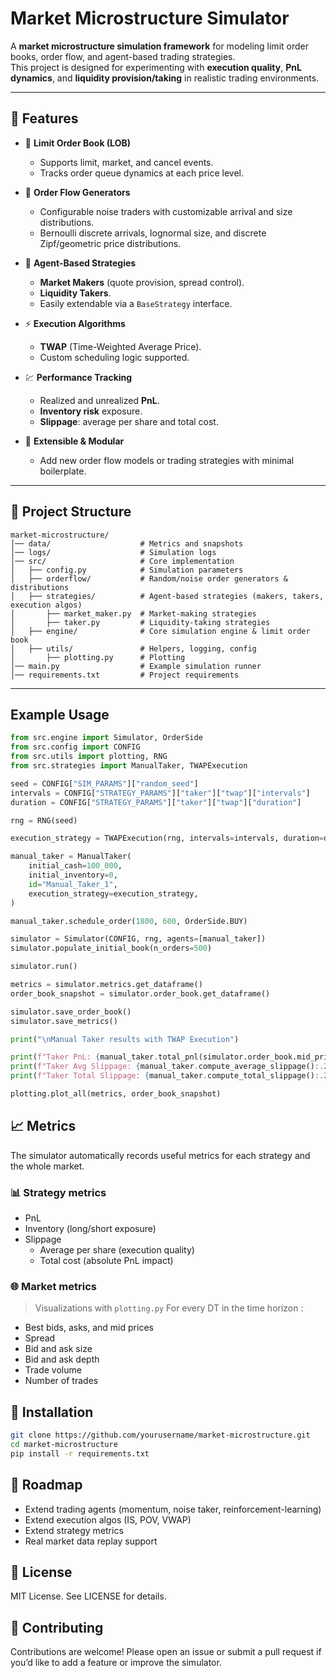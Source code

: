 # Market Microstructure Simulator

A **market microstructure simulation framework** for modeling limit order books, order flow, and agent-based trading strategies.  
This project is designed for experimenting with **execution quality**, **PnL dynamics**, and **liquidity provision/taking** in realistic trading environments.

---

## 🚀 Features

-   📔 **Limit Order Book (LOB)**

    -   Supports limit, market, and cancel events.
    -   Tracks order queue dynamics at each price level.

-   🎲 **Order Flow Generators**

    -   Configurable noise traders with customizable arrival and size distributions.
    -   Bernoulli discrete arrivals, lognormal size, and discrete Zipf/geometric price distributions.

-   🤖 **Agent-Based Strategies**

    -   **Market Makers** (quote provision, spread control).
    -   **Liquidity Takers**.
    -   Easily extendable via a `BaseStrategy` interface.

-   ⚡ **Execution Algorithms**

    -   **TWAP** (Time-Weighted Average Price).
    -   Custom scheduling logic supported.

-   💹 **Performance Tracking**

    -   Realized and unrealized **PnL**.
    -   **Inventory risk** exposure.
    -   **Slippage**: average per share and total cost.

-   🧩 **Extensible & Modular**
    -   Add new order flow models or trading strategies with minimal boilerplate.

---

## 📂 Project Structure

```
market-microstructure/
│── data/                    # Metrics and snapshots
│── logs/                    # Simulation logs
│── src/                     # Core implementation
│   ├── config.py            # Simulation parameters
│   ├── orderflow/           # Random/noise order generators & distributions
│   ├── strategies/          # Agent-based strategies (makers, takers, execution algos)
│       ├── market_maker.py  # Market-making strategies
│       ├── taker.py         # Liquidity-taking strategies
│   ├── engine/              # Core simulation engine & limit order book
│   ├── utils/               # Helpers, logging, config
│       ├── plotting.py      # Plotting
│── main.py                  # Example simulation runner
│── requirements.txt         # Project requirements
```

---

## Example Usage

```python
from src.engine import Simulator, OrderSide
from src.config import CONFIG
from src.utils import plotting, RNG
from src.strategies import ManualTaker, TWAPExecution

seed = CONFIG["SIM_PARAMS"]["random_seed"]
intervals = CONFIG["STRATEGY_PARAMS"]["taker"]["twap"]["intervals"]
duration = CONFIG["STRATEGY_PARAMS"]["taker"]["twap"]["duration"]

rng = RNG(seed)

execution_strategy = TWAPExecution(rng, intervals=intervals, duration=duration)

manual_taker = ManualTaker(
    initial_cash=100_000,
    initial_inventory=0,
    id="Manual_Taker_1",
    execution_strategy=execution_strategy,
)

manual_taker.schedule_order(1800, 600, OrderSide.BUY)

simulator = Simulator(CONFIG, rng, agents=[manual_taker])
simulator.populate_initial_book(n_orders=500)

simulator.run()

metrics = simulator.metrics.get_dataframe()
order_book_snapshot = simulator.order_book.get_dataframe()

simulator.save_order_book()
simulator.save_metrics()

print("\nManual Taker results with TWAP Execution")

print(f"Taker PnL: {manual_taker.total_pnl(simulator.order_book.mid_price())}")
print(f"Taker Avg Slippage: {manual_taker.compute_average_slippage():.2f} $/share")
print(f"Taker Total Slippage: {manual_taker.compute_total_slippage():.2f} $")

plotting.plot_all(metrics, order_book_snapshot)
```

## 📈 Metrics

The simulator automatically records useful metrics for each strategy and the whole market.

### 📊 Strategy metrics

-   PnL
-   Inventory (long/short exposure)
-   Slippage
    -   Average per share (execution quality)
    -   Total cost (absolute PnL impact)

### 🌐 Market metrics

> Visualizations with `plotting.py`
> For every DT in the time horizon :

-   Best bids, asks, and mid prices
-   Spread
-   Bid and ask size
-   Bid and ask depth
-   Trade volume
-   Number of trades

## 🔧 Installation

```bash
git clone https://github.com/yourusername/market-microstructure.git
cd market-microstructure
pip install -r requirements.txt
```

## 🎯 Roadmap

-   Extend trading agents (momentum, noise taker, reinforcement-learning)
-   Extend execution algos (IS, POV, VWAP)
-   Extend strategy metrics
-   Real market data replay support

## 📜 License

MIT License. See LICENSE for details.

## 🤝 Contributing

Contributions are welcome! Please open an issue or submit a pull request if you’d like to add a feature or improve the simulator.

